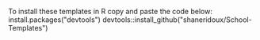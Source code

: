To install these templates in R copy and paste the code below:
install.packages("devtools")
devtools::install_github("shaneridoux/School-Templates")

